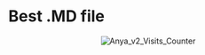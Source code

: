 # Best .MD file

<p align="center"><img src="https://moe-counter.glitch.me/get/@.md?theme=gelbooru" alt="Anya_v2_Visits_Counter" /></p>

